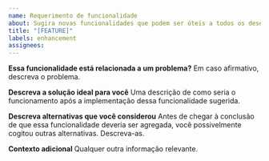 ```yaml
---
name: Requerimento de funcionalidade
about: Sugira novas funcionalidades que podem ser úteis a todos os desenvolvedores.
title: "[FEATURE]"
labels: enhancement
assignees: 
---
```


**Essa funcionalidade está relacionada a um problema?**
Em caso afirmativo, descreva o problema.

**Descreva a solução ideal para você**
Uma descrição de como seria o funcionamento após a implementação dessa funcionalidade sugerida.

**Descreva alternativas que você considerou**
Antes de chegar à conclusão de que essa funcionalidade deveria ser agregada, você possivelmente cogitou outras alternativas. Descreva-as.

**Contexto adicional**
Qualquer outra informação relevante.
